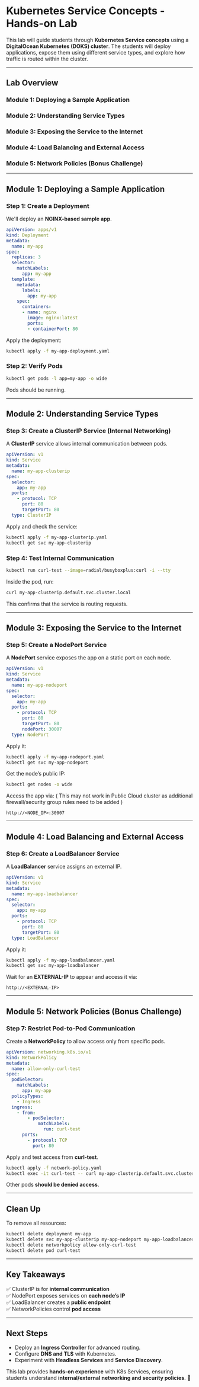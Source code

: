 # **Kubernetes Service Concepts - Hands-on Lab**  
This lab will guide students through **Kubernetes Service concepts** using a **DigitalOcean Kubernetes (DOKS) cluster**. The students will deploy applications, expose them using different service types, and explore how traffic is routed within the cluster.


---

## **Lab Overview**  
### **Module 1: Deploying a Sample Application**  
### **Module 2: Understanding Service Types**  
### **Module 3: Exposing the Service to the Internet**  
### **Module 4: Load Balancing and External Access**  
### **Module 5: Network Policies (Bonus Challenge)**  

---

## **Module 1: Deploying a Sample Application**
### **Step 1: Create a Deployment**
We'll deploy an **NGINX-based sample app**.

```yaml
apiVersion: apps/v1
kind: Deployment
metadata:
  name: my-app
spec:
  replicas: 3
  selector:
    matchLabels:
      app: my-app
  template:
    metadata:
      labels:
        app: my-app
    spec:
      containers:
      - name: nginx
        image: nginx:latest
        ports:
        - containerPort: 80
```

Apply the deployment:

```sh
kubectl apply -f my-app-deployment.yaml
```

### **Step 2: Verify Pods**
```sh
kubectl get pods -l app=my-app -o wide
```
Pods should be running.

---

## **Module 2: Understanding Service Types**
### **Step 3: Create a ClusterIP Service (Internal Networking)**
A **ClusterIP** service allows internal communication between pods.

```yaml
apiVersion: v1
kind: Service
metadata:
  name: my-app-clusterip
spec:
  selector:
    app: my-app
  ports:
    - protocol: TCP
      port: 80
      targetPort: 80
  type: ClusterIP
```

Apply and check the service:

```sh
kubectl apply -f my-app-clusterip.yaml
kubectl get svc my-app-clusterip
```

### **Step 4: Test Internal Communication**
```sh
kubectl run curl-test --image=radial/busyboxplus:curl -i --tty
```
Inside the pod, run:
```sh
curl my-app-clusterip.default.svc.cluster.local
```
This confirms that the service is routing requests.

---

## **Module 3: Exposing the Service to the Internet**
### **Step 5: Create a NodePort Service**
A **NodePort** service exposes the app on a static port on each node.

```yaml
apiVersion: v1
kind: Service
metadata:
  name: my-app-nodeport
spec:
  selector:
    app: my-app
  ports:
    - protocol: TCP
      port: 80
      targetPort: 80
      nodePort: 30007
  type: NodePort
```

Apply it:

```sh
kubectl apply -f my-app-nodeport.yaml
kubectl get svc my-app-nodeport
```

Get the node’s public IP:

```sh
kubectl get nodes -o wide
```

Access the app via: ( This may not work in Public Cloud cluster as additional firewall/security group rules need to be added )

```
http://<NODE_IP>:30007
```

---

## **Module 4: Load Balancing and External Access**
### **Step 6: Create a LoadBalancer Service**
A **LoadBalancer** service assigns an external IP.

```yaml
apiVersion: v1
kind: Service
metadata:
  name: my-app-loadbalancer
spec:
  selector:
    app: my-app
  ports:
    - protocol: TCP
      port: 80
      targetPort: 80
  type: LoadBalancer
```

Apply it:

```sh
kubectl apply -f my-app-loadbalancer.yaml
kubectl get svc my-app-loadbalancer
```

Wait for an **EXTERNAL-IP** to appear and access it via:

```
http://<EXTERNAL-IP>
```

---

## **Module 5: Network Policies (Bonus Challenge)**
### **Step 7: Restrict Pod-to-Pod Communication**
Create a **NetworkPolicy** to allow access only from specific pods.

```yaml
apiVersion: networking.k8s.io/v1
kind: NetworkPolicy
metadata:
  name: allow-only-curl-test
spec:
  podSelector:
    matchLabels:
      app: my-app
  policyTypes:
    - Ingress
  ingress:
    - from:
        - podSelector:
            matchLabels:
              run: curl-test
      ports:
        - protocol: TCP
          port: 80
```

Apply and test access from **curl-test**.

```sh
kubectl apply -f network-policy.yaml
kubectl exec -it curl-test -- curl my-app-clusterip.default.svc.cluster.local
```

Other pods **should be denied access**.

---

## **Clean Up**
To remove all resources:

```sh
kubectl delete deployment my-app
kubectl delete svc my-app-clusterip my-app-nodeport my-app-loadbalancer
kubectl delete networkpolicy allow-only-curl-test
kubectl delete pod curl-test
```

---

## **Key Takeaways**
✅ ClusterIP is for **internal communication**  
✅ NodePort exposes services on **each node’s IP**  
✅ LoadBalancer creates a **public endpoint**  
✅ NetworkPolicies control **pod access**  

---

## **Next Steps**
- Deploy an **Ingress Controller** for advanced routing.  
- Configure **DNS and TLS** with Kubernetes.  
- Experiment with **Headless Services** and **Service Discovery**.  

This lab provides **hands-on experience** with K8s Services, ensuring students understand **internal/external networking and security policies**. 🚀
